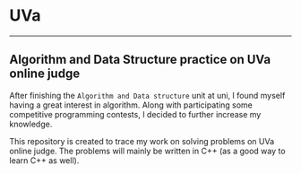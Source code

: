 # UVa
----------------------------------------------------------
Algorithm and Data Structure practice on UVa online judge
----------------------------------------------------------

After finishing the `Algorithm and Data structure` unit at uni, I found myself having a great interest in algorithm. Along with participating some competitive programming contests, I decided to further increase my knowledge.

This repository is created to trace my work on solving problems on UVa online judge. The problems will mainly be written in C++ (as a good way to learn C++ as well).
